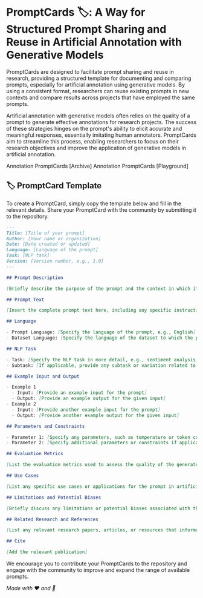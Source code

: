 # PromptCards 🏷️: A Way for Structured Prompt Sharing and Reuse in Artificial Annotation with Generative Models

PromptCards are designed to facilitate prompt sharing and reuse in research, providing a structured template for documenting and comparing prompts, especially for artificial annotation using generative models. By using a consistent format, researchers can reuse existing prompts in new contexts and compare results across projects that have employed the same prompts.

Artificial annotation with generative models often relies on the quality of a prompt to generate effective annotations for research projects. The success of these strategies hinges on the prompt's ability to elicit accurate and meaningful responses, essentially imitating human annotators. PromptCards aim to streamline this process, enabling researchers to focus on their research objectives and improve the application of generative models in artificial annotation.

Annotation PromptCards [Archive]
Annotation PromptCards [Playground]

## 🏷️ PromptCard Template

To create a PromptCard, simply copy the template below and fill in the relevant details. Share your PromptCard with the community by submitting it to the repository.

```markdown
---
Title: [Title of your prompt]
Author: [Your name or organization]
Date: [Date created or updated]
Language: [Language of the prompt]
Task: [NLP task]
Version: [Version number, e.g., 1.0]
---

## Prompt Description

[Briefly describe the purpose of the prompt and the context in which it is intended to be used, especially in the context of artificial annotation with generative models.]

## Prompt Text

[Insert the complete prompt text here, including any specific instructions or formatting.]

## Language

- Prompt Language: [Specify the language of the prompt, e.g., English]
- Dataset Language: [Specify the language of the dataset to which the prompt is applied, e.g., English]

## NLP Task

- Task: [Specify the NLP task in more detail, e.g., sentiment analysis, named entity recognition, summarization]
- Subtask: [If applicable, provide any subtask or variation related to the main NLP task, e.g., binary sentiment classification, multi-class sentiment classification]

## Example Input and Output

- Example 1
  - Input: [Provide an example input for the prompt]
  - Output: [Provide an example output for the given input]
- Example 2
  - Input: [Provide another example input for the prompt]
  - Output: [Provide another example output for the given input]

## Parameters and Constraints

- Parameter 1: [Specify any parameters, such as temperature or token count]
- Parameter 2: [Specify additional parameters or constraints if applicable]

## Evaluation Metrics

[List the evaluation metrics used to assess the quality of the generated artificial annotations, such as accuracy, F1 score, or BLEU score.]

## Use Cases

[List any specific use cases or applications for the prompt in artificial annotation, such as data annotation, semi-supervised learning, or active learning.]

## Limitations and Potential Biases

[Briefly discuss any limitations or potential biases associated with the prompt, as well as any steps taken to mitigate them, in the context of artificial annotation with generative models.]

## Related Research and References

[List any relevant research papers, articles, or resources that informed the creation of the prompt or are closely related to it, especially in the area of artificial annotation with generative models. Include proper citations where applicable.]

## Cite

[Add the relevant publication]


```

We encourage you to contribute your PromptCards to the repository and engage with the community to improve and expand the range of available prompts.


_Made with ❤️ and 🤖_
